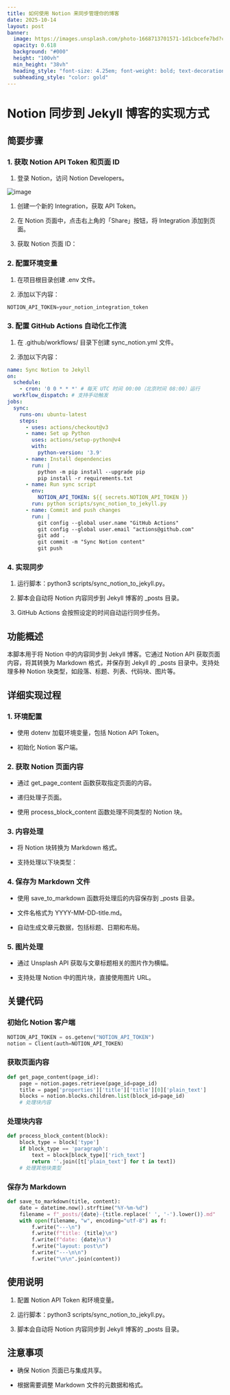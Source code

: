 ```yaml
---
title: 如何使用 Notion 来同步管理你的博客
date: 2025-10-14
layout: post
banner:
  image: https://images.unsplash.com/photo-1668713701571-1d1cbcefe7bd?crop=entropy&cs=tinysrgb&fit=max&fm=jpg&ixid=M3w2OTIwMzJ8MHwxfHJhbmRvbXx8fHx8fHx8fDE3NjA0ODAzODZ8&ixlib=rb-4.1.0&q=80&w=1080
  opacity: 0.618
  background: "#000"
  height: "100vh"
  min_height: "38vh"
  heading_style: "font-size: 4.25em; font-weight: bold; text-decoration: underline"
  subheading_style: "color: gold"
---
```


# Notion 同步到 Jekyll 博客的实现方式

## 简要步骤

### 1. 获取 Notion API Token 和页面 ID

1. 登录 Notion，访问 Notion Developers。

![image](https://prod-files-secure.s3.us-west-2.amazonaws.com/a7a0cc5a-89b9-4cda-8686-1fba0ca52f40/d19c1afe-dea5-4312-9333-786b0ba83054/image.png?X-Amz-Algorithm=AWS4-HMAC-SHA256&X-Amz-Content-Sha256=UNSIGNED-PAYLOAD&X-Amz-Credential=ASIAZI2LB466Y77OX3WC%2F20251014%2Fus-west-2%2Fs3%2Faws4_request&X-Amz-Date=20251014T221945Z&X-Amz-Expires=3600&X-Amz-Security-Token=IQoJb3JpZ2luX2VjEL3%2F%2F%2F%2F%2F%2F%2F%2F%2F%2FwEaCXVzLXdlc3QtMiJHMEUCICN1kms9mKzWux0mMWvalQq%2FDO9zapI2CsZhhdPb9bddAiEA%2F63reml51TNBbeba2hub0DpHKIsd0jXza83XyvCerz4q%2FwMIZhAAGgw2Mzc0MjMxODM4MDUiDMBlenkos%2BKwUZ%2BIeSrcAw1QrBYjiTcxO59gXCOu8Fr9yRsAvmJFPMKk02X66mVNtmyObS9sbs5GuY%2F%2F9kDAlBVR5lAjrToldgBrq7Qh1VvBvqv0rbmD0BmD19p033i3%2FZm4Vx48hKAftDZ4yTLFkxWqvS9xe360iw90qcEkw4rMF%2BiepSMm65Y4fYkcMAr48DiEBpk5f%2BTylk39rYGlhiV6lFkh08jiiCw9J8rNuKqVT%2FyNFGdS96E7MWkstB94EYflrd%2Bfv7QLX2ckr3F%2FmBL4qHySj7T9Z8zm2ASXj8KlPNytH3zxC%2FJZZN4R7vWSjqt%2Fp1OX8IrZGLYNvk9FvDJRsPEPocJeF14%2BC%2FxBw9eUDOUqAk%2BnB%2FCnAcK5UOq7FMtuOfVYTt7n3Ip5vHI%2FnMCm7G4GDvb0tYCvCVTx8TYFMIKoru2fIrU8EwoWXfLkIOHHCwjj7TscSQ0%2B9lzkDp6WwMb7Nqh%2BfIWSrKVu9aH7rLxpjPiBWCoYJaJj%2FbtowzITJGFF7gO%2F5HKUUberuGky3RUH4nR3wiSSp1BnLwnryxnhRTTcE%2FaII51ufZcNfoXbTLFHAaQCEr%2F3dUMQoiQ6zX%2Bxf8KiwZO2ZXgiLfHEf9T9qskojXQmuUByACOl8n6OJ3ct8G7bgxxNMM75uscGOqUBpY5R7p28HHkGe3N4ROLl5DR6b6msDvO6qy3BwlruNuS%2B%2BD8aZmLdRUNmmJ%2B0A%2BO8gZuptp%2BQ%2Fceyi6M3ihqlY1frSNAFtzkU7GVFz3W52KxobDnYbqagI42PVwh7nfbtzW%2BqC%2ByC4qteWWwj0ndLD8xTOdCwtrX4bPG1PoG8EIein50hxosiWzBYLY%2F6psHM7Rrq%2BwaBK7tPnoEVHCKEyufKk%2BDy&X-Amz-Signature=2089df8d96986598ec7441b8b3755011b5218347988021f59bcd44550908575d&X-Amz-SignedHeaders=host&x-amz-checksum-mode=ENABLED&x-id=GetObject)

1. 创建一个新的 Integration，获取 API Token。

1. 在 Notion 页面中，点击右上角的「Share」按钮，将 Integration 添加到页面。

1. 获取 Notion 页面 ID：


### 2. 配置环境变量

1. 在项目根目录创建 .env 文件。

1. 添加以下内容：

```javascript
NOTION_API_TOKEN=your_notion_integration_token
```

### 3. 配置 GitHub Actions 自动化工作流

1. 在 .github/workflows/ 目录下创建 sync_notion.yml 文件。

1. 添加以下内容：

```yaml
name: Sync Notion to Jekyll
on:
  schedule:
    - cron: '0 0 * * *' # 每天 UTC 时间 00:00（北京时间 08:00）运行
  workflow_dispatch: # 支持手动触发
jobs:
  sync:
    runs-on: ubuntu-latest
    steps:
      - uses: actions/checkout@v3
      - name: Set up Python
        uses: actions/setup-python@v4
        with:
          python-version: '3.9'
      - name: Install dependencies
        run: |
          python -m pip install --upgrade pip
          pip install -r requirements.txt
      - name: Run sync script
        env:
          NOTION_API_TOKEN: ${{ secrets.NOTION_API_TOKEN }}
        run: python scripts/sync_notion_to_jekyll.py
      - name: Commit and push changes
        run: |
          git config --global user.name "GitHub Actions"
          git config --global user.email "actions@github.com"
          git add .
          git commit -m "Sync Notion content"
          git push
```

### 4. 实现同步

1. 运行脚本：python3 scripts/sync_notion_to_jekyll.py。

1. 脚本会自动将 Notion 内容同步到 Jekyll 博客的 _posts 目录。

1. GitHub Actions 会按照设定的时间自动运行同步任务。

## 功能概述

本脚本用于将 Notion 中的内容同步到 Jekyll 博客。它通过 Notion API 获取页面内容，将其转换为 Markdown 格式，并保存到 Jekyll 的 _posts 目录中。支持处理多种 Notion 块类型，如段落、标题、列表、代码块、图片等。

## 详细实现过程

### 1. 环境配置

- 使用 dotenv 加载环境变量，包括 Notion API Token。

- 初始化 Notion 客户端。

### 2. 获取 Notion 页面内容

- 通过 get_page_content 函数获取指定页面的内容。

- 递归处理子页面。

- 使用 process_block_content 函数处理不同类型的 Notion 块。

### 3. 内容处理

- 将 Notion 块转换为 Markdown 格式。

- 支持处理以下块类型：


### 4. 保存为 Markdown 文件

- 使用 save_to_markdown 函数将处理后的内容保存到 _posts 目录。

- 文件名格式为 YYYY-MM-DD-title.md。

- 自动生成文章元数据，包括标题、日期和布局。

### 5. 图片处理

- 通过 Unsplash API 获取与文章标题相关的图片作为横幅。

- 支持处理 Notion 中的图片块，直接使用图片 URL。

## 关键代码

### 初始化 Notion 客户端

```python
NOTION_API_TOKEN = os.getenv("NOTION_API_TOKEN")
notion = Client(auth=NOTION_API_TOKEN)
```

### 获取页面内容

```python
def get_page_content(page_id):
    page = notion.pages.retrieve(page_id=page_id)
    title = page['properties']['title']['title'][0]['plain_text']
    blocks = notion.blocks.children.list(block_id=page_id)
    # 处理块内容
```

### 处理块内容

```python
def process_block_content(block):
    block_type = block['type']
    if block_type == 'paragraph':
        text = block[block_type]['rich_text']
        return ''.join([t['plain_text'] for t in text])
    # 处理其他块类型
```

### 保存为 Markdown

```python
def save_to_markdown(title, content):
    date = datetime.now().strftime("%Y-%m-%d")
    filename = f"_posts/{date}-{title.replace(' ', '-').lower()}.md"
    with open(filename, "w", encoding="utf-8") as f:
        f.write("---\n")
        f.write(f"title: {title}\n")
        f.write(f"date: {date}\n")
        f.write("layout: post\n")
        f.write("---\n\n")
        f.write("\n\n".join(content))
```

## 使用说明

1. 配置 Notion API Token 和环境变量。

1. 运行脚本：python3 scripts/sync_notion_to_jekyll.py。

1. 脚本会自动将 Notion 内容同步到 Jekyll 博客的 _posts 目录。

## 注意事项

- 确保 Notion 页面已与集成共享。

- 根据需要调整 Markdown 文件的元数据和格式。